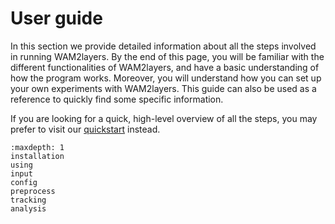 # User guide

In this section we provide detailed information about all the steps involved in
running WAM2layers. By the end of this page, you will be familiar with the
different functionalities of WAM2layers, and have a basic understanding of how
the program works. Moreover, you will understand how you can set up your own
experiments with WAM2layers. This guide can also be used as a reference to
quickly find some specific information.

If you are looking for a quick, high-level overview of all the steps, you may
prefer to visit our [quickstart](../quickstart) instead.

```{toctree}
:maxdepth: 1
installation
using
input
config
preprocess
tracking
analysis
```
